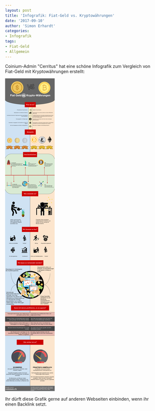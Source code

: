 ```yaml
---
layout: post
title: 'Infografik: Fiat-Geld vs. Kryptowährungen'
date: '2017-09-10'
author: 'Simon Erhardt'
categories:
- Infografik
tags:
- Fiat-Geld
- Allgemein
---
```

Coinium-Admin "Cerritus" hat eine schöne Infografik zum Vergleich von Fiat-Geld mit Kryptowährungen erstellt:

<img class="img-fluid" src="/img/info/fiat_vs_kryptowaehrung.png">

Ihr dürft diese Grafik gerne auf anderen Webseiten einbinden, wenn ihr einen Backlink setzt.